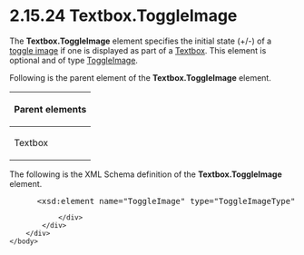<html dir="LTR" xmlns:mshelp="http://msdn.microsoft.com/mshelp" xmlns:ddue="http://ddue.schemas.microsoft.com/authoring/2003/5" xmlns:xlink="http://www.w3.org/1999/xlink" xmlns:tool="http://www.microsoft.com/tooltip">
    <head>
        <meta http-equiv="Content-Type" content="text/html; CHARSET=utf-8"></meta>
        <meta name="save" content="history"></meta>
        <title>2.15.24 Textbox.ToggleImage</title>
        <xml>
            <mshelp:toctitle title="2.15.24 Textbox.ToggleImage"></mshelp:toctitle>
            <mshelp:rltitle title="[MS-RDL]: Textbox.ToggleImage"></mshelp:rltitle>
            <mshelp:keyword index="A" term="8aad2aed-da82-4a5b-9e11-63bd823dcc86"></mshelp:keyword>
            <mshelp:attr name="DCSext.ContentType" value="open specification"></mshelp:attr>
            <mshelp:attr name="AssetID" value="8aad2aed-da82-4a5b-9e11-63bd823dcc86"></mshelp:attr>
            <mshelp:attr name="TopicType" value="kbRef"></mshelp:attr>
            <mshelp:attr name="DCSext.Title" value="[MS-RDL]: Textbox.ToggleImage" />
        </xml>
    </head>
    <body>
        <div id="header">
            <h1 class="heading">2.15.24 Textbox.ToggleImage</h1>
        </div>
        <div id="mainSection">
            <div id="mainBody">
                <div id="allHistory" class="saveHistory"></div>
                <div id="sectionSection0" class="section" name="collapseableSection">
                    

<p>The <b>Textbox.ToggleImage</b> element specifies the initial
state (+/-) of a <a href="b2482b3f-74ab-4ca8-a9e5-c07955011743.html#gt_62b21cd9-c461-41da-b918-10fa60f36282">toggle
image</a> if one is displayed as part of a <a href="469d0032-b5ec-43d9-ab36-d3a88b9cc1f6.html">Textbox</a>. This element is
optional and of type <a href="90be81b8-be63-4ef9-b445-84bbdb4a966b.html">ToggleImage</a>.</p>

<p>Following is the parent element of the <b>Textbox.ToggleImage</b>
element.</p>

<table>
 <thead>
  <tr>
   <th>
   <p>Parent elements</p>
   </th>
  </tr>
 </thead>
 <tr>
  <td>
  <p>Textbox</p>
  </td>
 </tr>
</table>

<p>The following is the XML Schema definition of the <b>Textbox.ToggleImage</b>
element.</p>

<dl>
<dd>
<div><pre> &lt;xsd:element name=&quot;ToggleImage&quot; type=&quot;ToggleImageType&quot; minOccurs=&quot;0&quot; /&gt;
</pre></div>
</dd></dl>


                </div>
            </div>
        </div>
    </body>
</html>